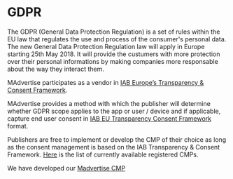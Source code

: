 # GDPR

The GDPR (General Data Protection Regulation) is a set of rules within the EU law that regulates the use and process of the consumer's personal data.
The new General Data Protection Regulation law will apply in Europe starting 25th May 2018. It will provide the custumers with more protection over their personal informations by making companies more responsable about the way they interact them.

MAdvertise participates as a vendor in [IAB Europe’s Transparency & Consent Framework].

MAdvertise provides a method with which the publisher will determine whether GDPR scope applies to the app or user / device and if applicable, capture end user consent in [IAB EU Transparency Consent Framework] format.

Publishers are free to implement or develop the CMP of their choice as long as the consent management is based on the IAB Transparency & Consent Framework. [Here] is the list of currently available registered CMPs.

We have developed our [Madvertise CMP]


[IAB EU Transparency Consent Framework]: http://advertisingconsent.eu/
[Here]: https://advertisingconsent.eu/cmp-list/
[IAB Europe’s Transparency & Consent Framework]:https://advertisingconsent.eu/vendors-list/
[Madvertise CMP]:https://bitbucket.org/mngcorp/madvertise-gdpr-cmp-android/wiki/Home